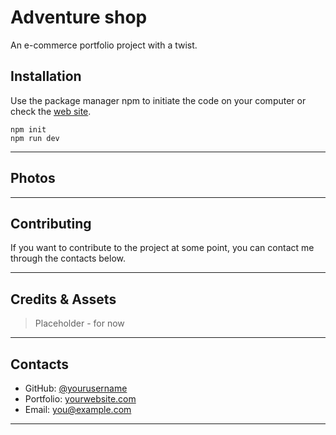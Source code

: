 # Adventure shop 

An e-commerce portfolio project with a twist.
## Installation

Use the package manager npm to initiate the code on your computer or check the [web site]().

```terminal
npm init
npm run dev
```
---

## Photos 



---
## Contributing

 If you want to contribute to the project at some point, you can contact me through the contacts below.

---
## Credits & Assets

> Placeholder - for now 

---

## Contacts

- GitHub: [@yourusername](https://github.com/yourusername)
- Portfolio: [yourwebsite.com](https://yourwebsite.com)
- Email: you@example.com

---
